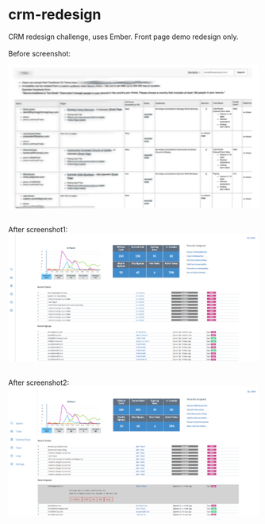 # crm-redesign
CRM redesign challenge, uses Ember. Front page demo redesign only.
<br>
<br>
Before screenshot:

<img src="before.png">
<br>
<br>

After screenshot1:
<img src="after1.png">
<br>
<br>

After screenshot2:
<img src="after2.png">
